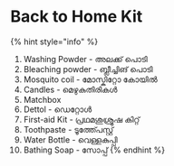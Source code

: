 # Back to Home Kit

{% hint style="info" %}
1. Washing Powder - അലക്ക് പൊടി
2. Bleaching powder - ബ്ലീച്ചിങ് പൊടി
3. Mosquito coil - മോസ്കിറ്റോ കോയിൽ
4. Candles - മെഴുകുതിരികൾ
5. Matchbox
6. Dettol - ഡെറ്റോൾ
7. First-aid Kit - പ്രഥമശുശ്രൂഷ കിറ്റ്
8. Toothpaste - ടൂത്ത്പേസ്റ്റ്
9. Water Bottle - വെള്ളകുപ്പി
10. Bathing Soap - സോപ്പ്
{% endhint %}



